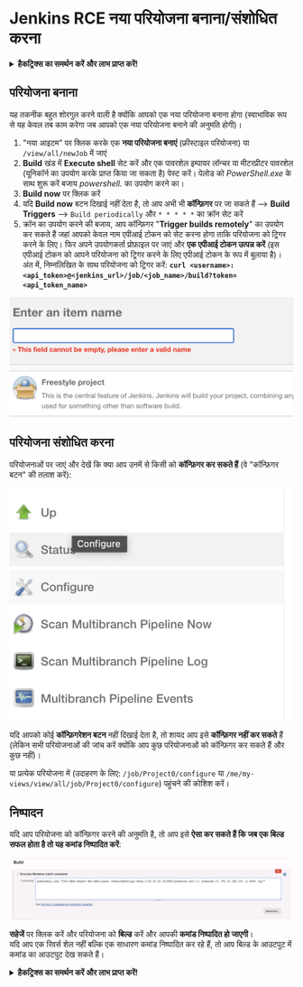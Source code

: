 # Jenkins RCE नया परियोजना बनाना/संशोधित करना

<details>

<summary><strong>हैकट्रिक्स का समर्थन करें और लाभ प्राप्त करें!</strong></summary>

* यदि आप अपनी कंपनी को **हैकट्रिक्स में विज्ञापित करना चाहते हैं** या यदि आप **PEASS के नवीनतम संस्करण देखना चाहते हैं या HackTricks को PDF में डाउनलोड करना चाहते हैं** तो [**सदस्यता योजनाएं**](https://github.com/sponsors/carlospolop) देखें!
* [**आधिकारिक PEASS और HackTricks स्वैग**](https://peass.creator-spring.com) प्राप्त करें
* [**The PEASS Family**](https://opensea.io/collection/the-peass-family) की खोज करें, हमारा एकल [**NFTs**](https://opensea.io/collection/the-peass-family) संग्रह
* **💬 [डिस्कॉर्ड समूह](https://discord.gg/hRep4RUj7f) या [टेलीग्राम समूह](https://t.me/peass) में शामिल हों** या **मुझे ट्विटर पर फॉलो** करें 🐦 [**@carlospolopm**](https://twitter.com/carlospolopm)**.**
* **हैकिंग ट्रिक्स साझा करें, PRs सबमिट करके** [**HackTricks**](https://github.com/carlospolop/hacktricks) और [**HackTricks Cloud**](https://github.com/carlospolop/hacktricks-cloud) github repos में।

</details>

## परियोजना बनाना

यह तकनीक बहुत शोरगुल करने वाली है क्योंकि आपको एक नया परियोजना बनाना होगा (स्वाभाविक रूप से यह केवल तब काम करेगा जब आपको एक नया परियोजना बनाने की अनुमति होगी)।

1. "नया आइटम" पर क्लिक करके एक **नया परियोजना बनाएं** (फ्रीस्टाइल परियोजना) या `/view/all/newJob` में जाएं
2. **Build** खंड में **Execute shell** सेट करें और एक पावरशेल इम्पायर लॉन्चर या मीटरप्रीटर पावरशेल (यूनिकॉर्न का उपयोग करके प्राप्त किया जा सकता है) पेस्ट करें। पेलोड को _PowerShell.exe_ के साथ शुरू करें बजाय _powershell._ का उपयोग करने का।
3. **Build now** पर क्लिक करें
1. यदि **Build now** बटन दिखाई नहीं देता है, तो आप अभी भी **कॉन्फ़िगर** पर जा सकते हैं --> **Build Triggers** --> `Build periodically` और `* * * * *` का क्रॉन सेट करें
2. क्रॉन का उपयोग करने की बजाय, आप कॉन्फ़िगर "**Trigger builds remotely**" का उपयोग कर सकते हैं जहां आपको केवल नाम एपीआई टोकन को सेट करना होगा ताकि परियोजना को ट्रिगर करने के लिए। फिर अपने उपयोगकर्ता प्रोफ़ाइल पर जाएं और **एक एपीआई टोकन उत्पन्न करें** (इस एपीआई टोकन को आपने परियोजना को ट्रिगर करने के लिए एपीआई टोकन के रूप में बुलाया है)। अंत में, निम्नलिखित के साथ परियोजना को ट्रिगर करें: **`curl <username>:<api_token>@<jenkins_url>/job/<job_name>/build?token=<api_token_name>`**

![](<../../.gitbook/assets/image (12) (1).png>)

## परियोजना संशोधित करना

परियोजनाओं पर जाएं और देखें कि क्या आप उनमें से किसी को **कॉन्फ़िगर कर सकते हैं** (वे "कॉन्फ़िगर बटन" की तलाश करें):

![](<../../.gitbook/assets/image (34).png>)

यदि आपको कोई **कॉन्फ़िगरेशन बटन** नहीं दिखाई देता है, तो शायद आप इसे **कॉन्फ़िगर नहीं कर सकते** हैं (लेकिन सभी परियोजनाओं की जांच करें क्योंकि आप कुछ परियोजनाओं को कॉन्फ़िगर कर सकते हैं और कुछ नहीं)।

या प्रत्येक परियोजना में (उदाहरण के लिए: `/job/Project0/configure` या `/me/my-views/view/all/job/Project0/configure`) पहुंचने की कोशिश करें।

## निष्पादन

यदि आप परियोजना को कॉन्फ़िगर करने की अनुमति है, तो आप इसे **ऐसा कर सकते हैं कि जब एक बिल्ड सफल होता है तो यह कमांड निष्पादित करें**:

![](<../../.gitbook/assets/image (70).png>)

**सहेजें** पर क्लिक करें और परियोजना को **बिल्ड** करें और आपकी **कमांड निष्पादित हो जाएगी**।\
यदि आप एक रिवर्स शेल नहीं बल्कि एक साधारण कमांड निष्पादित कर रहे हैं, तो आप बिल्ड के आउटपुट में कमांड का आउटपुट देख सकते हैं।

<details>

<summary><strong>हैकट्रिक्स का समर्थन करें और लाभ प्राप्त करें!</strong></summary>

* यदि आप अपनी कंपनी को **हैकट्रिक्स में विज्ञापित करना चाहते हैं** या यदि आप **PEASS के नवीनतम संस्करण देखना चाहते हैं या HackTricks को PDF में डाउनलोड करना चाहते हैं** तो [**सदस्यता योजनाएं**](https://github.com/sponsors/carlospolop) देखें!
* [**आधिकारिक PEASS और HackTricks स्वैग**](https://peass.creator-spring.com) प्राप्त करें
* [**The PEASS Family**](https://opensea.io/collection/the-peass-family) की खोज करें, हमारा एकल [**NFTs**](https://opensea.io/collection/the-peass-family) संग्रह
* **💬 [डिस्कॉर्ड समूह](https://discord.gg/hRep4RUj7f) य
